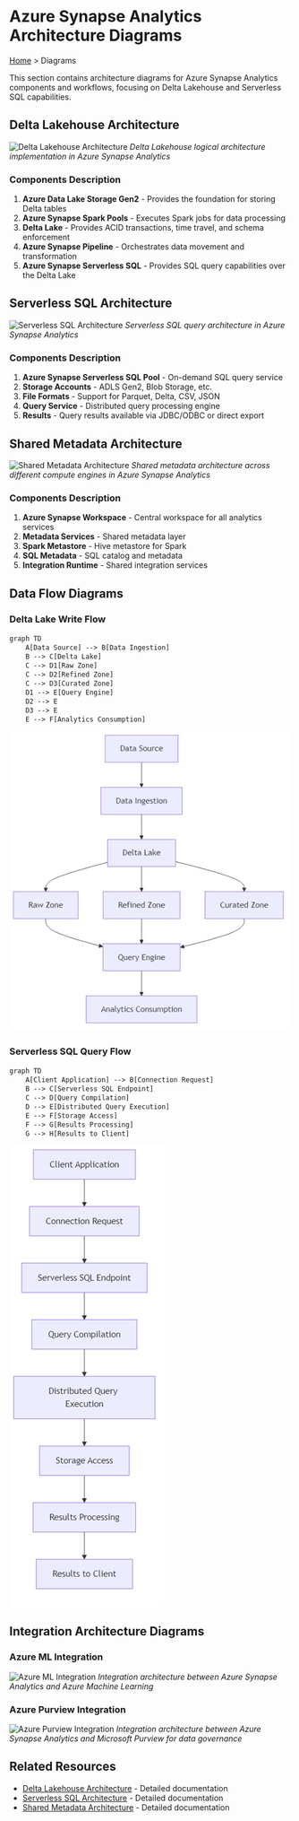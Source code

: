 # Azure Synapse Analytics Architecture Diagrams

[Home](../) > Diagrams

This section contains architecture diagrams for Azure Synapse Analytics components and workflows, focusing on Delta Lakehouse and Serverless SQL capabilities.

## Delta Lakehouse Architecture

![Delta Lakehouse Architecture](../images/delta-lakehouse-diagram.png)
*Delta Lakehouse logical architecture implementation in Azure Synapse Analytics*

### Components Description

1. __Azure Data Lake Storage Gen2__ - Provides the foundation for storing Delta tables
2. __Azure Synapse Spark Pools__ - Executes Spark jobs for data processing
3. __Delta Lake__ - Provides ACID transactions, time travel, and schema enforcement
4. __Azure Synapse Pipeline__ - Orchestrates data movement and transformation
5. __Azure Synapse Serverless SQL__ - Provides SQL query capabilities over the Delta Lake

## Serverless SQL Architecture

![Serverless SQL Architecture](../images/serverless-sql-architecture.png)
*Serverless SQL query architecture in Azure Synapse Analytics*

### Components Description

1. __Azure Synapse Serverless SQL Pool__ - On-demand SQL query service
2. __Storage Accounts__ - ADLS Gen2, Blob Storage, etc.
3. __File Formats__ - Support for Parquet, Delta, CSV, JSON
4. __Query Service__ - Distributed query processing engine
5. __Results__ - Query results available via JDBC/ODBC or direct export

## Shared Metadata Architecture

![Shared Metadata Architecture](../images/shared-metadata-architecture.png)
*Shared metadata architecture across different compute engines in Azure Synapse Analytics*

### Components Description

1. __Azure Synapse Workspace__ - Central workspace for all analytics services
2. __Metadata Services__ - Shared metadata layer
3. __Spark Metastore__ - Hive metastore for Spark
4. __SQL Metadata__ - SQL catalog and metadata
5. __Integration Runtime__ - Shared integration services

## Data Flow Diagrams

### Delta Lake Write Flow

<!-- Mermaid diagram for MkDocs rendering -->
```mermaid
graph TD
    A[Data Source] --> B[Data Ingestion]
    B --> C[Delta Lake]
    C --> D1[Raw Zone]
    C --> D2[Refined Zone]
    C --> D3[Curated Zone]
    D1 --> E[Query Engine]
    D2 --> E
    D3 --> E
    E --> F[Analytics Consumption]
```

<!-- Static image fallback for GitHub -->
![Delta Lake Write Flow showing data moving from source through ingestion to Delta Lake zones and finally to analytics consumption](../images/diagrams/delta-lake-write-flow.png)

### Serverless SQL Query Flow

<!-- Mermaid diagram for MkDocs rendering -->
```mermaid
graph TD
    A[Client Application] --> B[Connection Request]
    B --> C[Serverless SQL Endpoint]
    C --> D[Query Compilation]
    D --> E[Distributed Query Execution]
    E --> F[Storage Access]
    F --> G[Results Processing]
    G --> H[Results to Client]
```

<!-- Static image fallback for GitHub -->
![Serverless SQL Query Flow showing the path from client application through connection, query compilation, execution, storage access, and results processing back to client](../images/diagrams/serverless-sql-query-flow.png)

## Integration Architecture Diagrams

### Azure ML Integration

![Azure ML Integration](../images/integration/azure-ml-synapse.png)
*Integration architecture between Azure Synapse Analytics and Azure Machine Learning*

### Azure Purview Integration

![Azure Purview Integration](../images/integration/azure-purview-synapse.png)
*Integration architecture between Azure Synapse Analytics and Microsoft Purview for data governance*

## Related Resources

- [Delta Lakehouse Architecture](../architecture/delta-lakehouse/) - Detailed documentation
- [Serverless SQL Architecture](../architecture/serverless-sql/) - Detailed documentation
- [Shared Metadata Architecture](../architecture/shared-metadata/) - Detailed documentation
